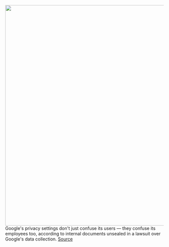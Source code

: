 <img src='https://cdn.vox-cdn.com/thumbor/OPIpXX0LRYo0HCoY-pBVwIOxl0c=/0x0:1280x800/1200x800/filters:focal(538x298:742x502)/cdn.vox-cdn.com/uploads/chorus_image/image/67300861/googlemaps.0.png' width='700px' /><br/>
Google's privacy settings don't just confuse its users — they confuse its employees too, according to internal documents unsealed in a lawsuit over Google's data collection.
<a href='https://www.theverge.com/2020/8/26/21403202/google-engineers-privacy-settings-lawsuit-arizona-doubleclick'> Source <a/>